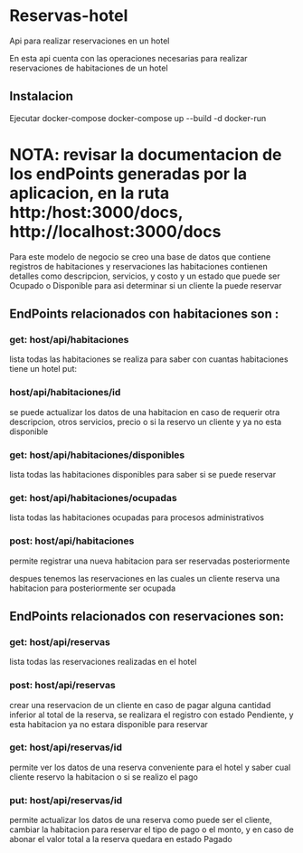 # Reservas-hotel
Api para realizar reservaciones en un hotel

En esta api cuenta con las operaciones necesarias para realizar reservaciones de habitaciones de un hotel

## Instalacion
Ejecutar docker-compose 
docker-compose up --build -d
docker-run <nombre-container>

# NOTA: revisar la documentacion de los endPoints generadas por la aplicacion, en la ruta http:/host:3000/docs, http://localhost:3000/docs

Para este modelo de negocio se creo una base de datos que contiene registros de habitaciones y reservaciones
las habitaciones contienen detalles como descripcion, servicios, y costo y un estado que puede ser Ocupado o Disponible
para asi determinar si un cliente la puede reservar

## EndPoints relacionados con habitaciones son :

### get: host/api/habitaciones               
lista todas las habitaciones se realiza para saber con cuantas habitaciones tiene  un hotel
put: 

### host/api/habitaciones/id            
se puede actualizar los datos de una habitacion en caso de requerir otra descripcion, otros servicios, precio o si la reservo un cliente y ya no esta disponible   

### get: host/api/habitaciones/disponibles   
lista todas las habitaciones disponibles para saber si se puede reservar

### get: host/api/habitaciones/ocupadas
lista todas las habitaciones ocupadas para procesos administrativos

### post: host/api/habitaciones              
permite registrar una nueva habitacion para ser reservadas posteriormente



despues tenemos las reservaciones en las cuales un cliente reserva una habitacion para posteriormente ser ocupada

## EndPoints relacionados con reservaciones son:

### get: host/api/reservas                  
lista todas las reservaciones realizadas en el hotel

### post: host/api/reservas                  
crear una reservacion de un cliente en caso de pagar alguna cantidad inferior al total de la reserva, se realizara el registro con estado Pendiente, y esta habitacion ya no estara disponible para reservar

### get: host/api/reservas/id                 
permite ver los datos de una reserva conveniente para el hotel y saber cual cliente reservo la habitacion o si se realizo el pago

### put: host/api/reservas/id               
permite actualizar los datos de una reserva como puede ser el cliente, cambiar la habitacion para reservar el tipo de pago o el monto, y en caso de abonar el valor total a la reserva quedara en estado Pagado
